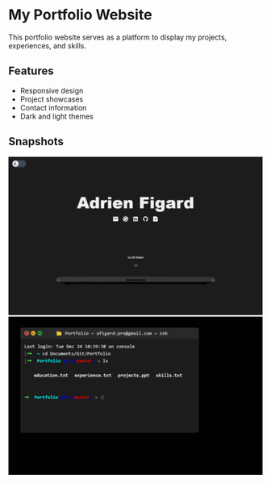 # My Portfolio Website

This portfolio website serves as a platform to display my projects, experiences, and skills.

## Features

- Responsive design
- Project showcases
- Contact information
- Dark and light themes

## Snapshots

![Snapshot 1](public/portfolio-snapshot-1.png)
![Snapshot 2](public/portfolio-snapshot-2.png)
